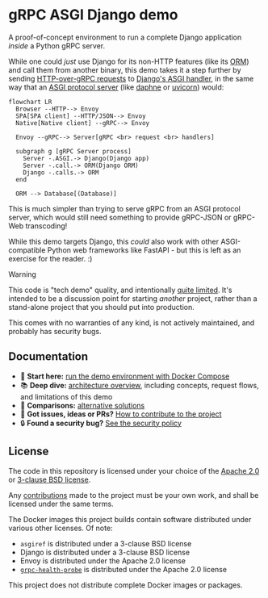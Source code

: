 # gRPC ASGI Django demo

A proof-of-concept environment to run a complete Django application _inside_ a
Python gRPC server.

While one could _just_ use Django for its non-HTTP features (like its
[ORM][orm]) and call them from another binary, this demo takes it a step further
by sending [HTTP-over-gRPC requests][grpc-http] to
[Django's ASGI handler][django-asgi], in the same way that an
[ASGI protocol server][asgi-proto] (like [daphne][] or [uvicorn][]) would:

```mermaid
flowchart LR
  Browser --HTTP--> Envoy
  SPA[SPA client] --HTTP/JSON--> Envoy
  Native[Native client] --gRPC--> Envoy

  Envoy --gRPC--> Server[gRPC <br> request <br> handlers]

  subgraph g [gRPC Server process]
    Server -.ASGI.-> Django(Django app)
    Server -.call.-> ORM(Django ORM)
    Django -.calls.-> ORM
  end

  ORM --> Database[(Database)]
```

This is much simpler than trying to serve gRPC from an ASGI protocol server,
which would still need something to provide gRPC-JSON or gRPC-Web transcoding!

While this demo targets Django, this _could_ also work with other
ASGI-compatible Python web frameworks like FastAPI - but this is left as an
exercise for the reader. :)

> [!WARNING]
>
> This code is "tech demo" quality, and intentionally
> [quite limited](./docs/demo.md#limitations). It's intended to be a discussion
> point for starting _another_ project, rather than a stand-alone project that
> you should put into production.
>
> This comes with no warranties of any kind, is not actively maintained, and
> probably has security bugs.

## Documentation

- 🔰 **Start here:** [run the demo environment with Docker Compose](./docs/demo.md)
- 📚 **Deep dive:** [architecture overview](./docs/architecture.md), including
  concepts, request flows, and limitations of this demo
- 🥔 **Comparisons:** [alternative solutions](./docs/comparisons.md)
- 💬 **Got issues, ideas or PRs?** [How to contribute to the project](./CONTRIBUTING.md)
- 🔒 **Found a security bug?** [See the security policy](./SECURITY.md)

## License

The code in this repository is licensed under your choice of the
[Apache 2.0](./COPYING.APACHE-2) or
[3-clause BSD license](./COPYING.BSD-3-CLAUSE).

Any [contributions](./CONTRIBUTING.md) made to the project must be your own
work, and shall be licensed under the same terms.

The Docker images this project builds contain software distributed under various
other licenses. Of note:

- `asgiref` is distributed under a 3-clause BSD license
- Django is distributed under a 3-clause BSD license
- Envoy is distributed under the Apache 2.0 license
- [`grpc-health-probe`][grpc-health-probe] is distributed under the Apache 2.0
  license

This project does not distribute complete Docker images or packages.

[asgi-proto]: https://asgi.readthedocs.io/en/latest/specs/main.html#overview
[daphne]: https://github.com/django/daphne
[django-asgi]: https://docs.djangoproject.com/en/5.2/howto/deployment/asgi/
[grpc-health-probe]: https://github.com/grpc-ecosystem/grpc-health-probe
[grpc-http]: https://www.envoyproxy.io/docs/envoy/latest/configuration/http/http_filters/grpc_json_transcoder_filter#sending-arbitrary-content
[orm]: https://docs.djangoproject.com/en/5.2/topics/db/models/
[uvicorn]: https://www.uvicorn.org/
